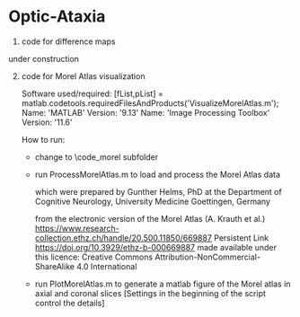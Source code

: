 # Optic-Ataxia
1) code for difference maps

under construction

2) code for Morel Atlas visualization
	
	Software used/required:
		[fList,pList] = matlab.codetools.requiredFilesAndProducts('VisualizeMorelAtlas.m');
	      Name: 'MATLAB'
          Version: '9.13'
          Name: 'Image Processing Toolbox'
          Version: '11.6'
    
	
	How to run:
	- change to \code_morel subfolder
	- run ProcessMorelAtlas.m
		to load and process the Morel Atlas data
		
		which were prepared by Gunther Helms, PhD 
		at the Department of Cognitive Neurology, University Medicine Goettingen, Germany
		
		from the electronic version of the Morel Atlas (A. Krauth et al.)
		https://www.research-collection.ethz.ch/handle/20.500.11850/669887
		Persistent Link
		https://doi.org/10.3929/ethz-b-000669887
		made available under this licence:
		Creative Commons Attribution-NonCommercial-ShareAlike 4.0 International
		
	- run PlotMorelAtlas.m 
		to generate a matlab figure of the Morel atlas in axial and coronal slices
		[Settings in the beginning of the script control the details]
